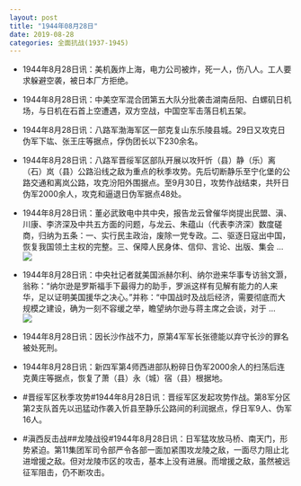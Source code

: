 ```yaml
---
layout: post
title: "1944年08月28日"
date: 2019-08-28
categories: 全面抗战(1937-1945)
---
```


<meta name="referrer" content="no-referrer" />

- 1944年8月28日讯：美机轰炸上海，电力公司被炸，死一人，伤八人。工人要求躲避空袭，被日本厂方拒绝。 

- 1944年8月28日讯：中美空军混合团第五大队分批袭击湖南岳阳、白螺矶日机场，与日机在石首上空遭遇，双方空战，中国空军击落日机五架。 

- 1944年8月28日讯：八路军渤海军区一部克复山东乐陵县城。29日又攻克日伪军下竑、张王庄等据点，俘伪团长以下230余名。 

- 1944年8月28日讯：八路军晋绥军区部队开展以攻歼忻（县）静（乐）离（石）岚（县）公路沿线之敌为重点的秋季攻势。先后切断静乐至宁化堡的公路交通和离岚公路，攻克汾阳外围据点。至9月30日，攻势作战结束，共歼日伪军2000余人，攻克和逼退日伪军据点48处。 

- 1944年8月28日讯：董必武致电中共中央，报告龙云曾催华岗提出民盟、滇、川康、李济深及中共五方面的问题，与龙云、朱蕴山（代表李济深）数度磋商，归纳为五条：一、实行民主政治，废除一党专政。二、驱逐日寇出中国，恢复我国领土主权的完整。三、保障人民身体、信仰、言论、出版、集会 ... <br/><img src="https://wx2.sinaimg.cn/large/aca367d8ly1g6fjqntlagj20c80cwq33.jpg" />

- 1944年8月28日讯：中央社记者就美国派赫尔利、纳尔逊来华事专访翁文灏，翁称：“纳尔逊是罗斯福手下最得力的助手，罗派这样有见解有能力的人来华，足以证明美国援华之决心。”并称：“中国战时及战后经济，需要彻底而大规模之建设，确为一刻不容缓之举，瞻望纳尔逊与蒋主席之会谈，对于 ... <br/><img src="https://wx3.sinaimg.cn/large/aca367d8ly1g6fhzuczhlj20c8090aa3.jpg" />

- 1944年8月28日讯：因长沙作战不力，原第4军军长张德能以弃守长沙的罪名被处死刑。 

- 1944年8月28日讯：新四军第4师西进部队粉碎日伪军2000余人的扫荡后连克黄庄等据点，恢复了萧（县）永（城）宿（县）根据地。 

- #晋绥军区秋季攻势#1944年8月28日讯：晋绥军区发起攻势作战。第8军分区第2支队首先以迅猛动作袭入忻县至静乐公路间的利润据点，俘日军9人、伪军16人。 

- #滇西反击战##龙陵战役#1944年8月28日讯：日军猛攻放马桥、南天门，形势紧迫。第11集团军司令部严令各部一面加紧围攻龙陵之敌，一面尽力阻止北进增援之敌。但对龙陵市区的攻击，基本上没有进展。而增援之敌，虽然被远征军阻击，仍不断攻击。 


